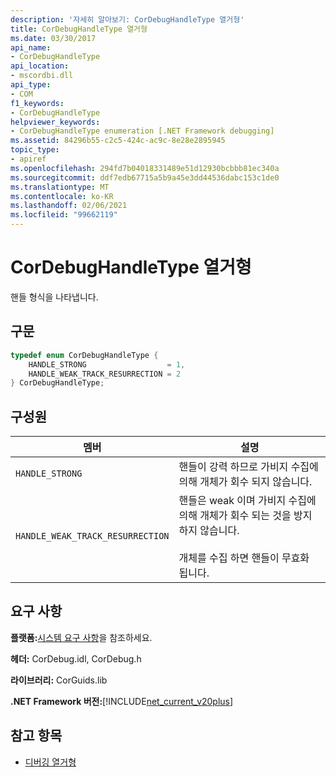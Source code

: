 ```yaml
---
description: '자세히 알아보기: CorDebugHandleType 열거형'
title: CorDebugHandleType 열거형
ms.date: 03/30/2017
api_name:
- CorDebugHandleType
api_location:
- mscordbi.dll
api_type:
- COM
f1_keywords:
- CorDebugHandleType
helpviewer_keywords:
- CorDebugHandleType enumeration [.NET Framework debugging]
ms.assetid: 84296b55-c2c5-424c-ac9c-8e28e2895945
topic_type:
- apiref
ms.openlocfilehash: 294fd7b04018331489e51d12930bcbbb81ec340a
ms.sourcegitcommit: ddf7edb67715a5b9a45e3dd44536dabc153c1de0
ms.translationtype: MT
ms.contentlocale: ko-KR
ms.lasthandoff: 02/06/2021
ms.locfileid: "99662119"
---
```

# <a name="cordebughandletype-enumeration"></a>CorDebugHandleType 열거형

핸들 형식을 나타냅니다.  
  
## <a name="syntax"></a>구문  
  
```cpp  
typedef enum CorDebugHandleType {  
    HANDLE_STRONG                  = 1,  
    HANDLE_WEAK_TRACK_RESURRECTION = 2  
} CorDebugHandleType;  
```  
  
## <a name="members"></a>구성원  
  
|멤버|설명|  
|------------|-----------------|  
|`HANDLE_STRONG`|핸들이 강력 하므로 가비지 수집에 의해 개체가 회수 되지 않습니다.|  
|`HANDLE_WEAK_TRACK_RESURRECTION`|핸들은 weak 이며 가비지 수집에 의해 개체가 회수 되는 것을 방지 하지 않습니다.<br /><br /> 개체를 수집 하면 핸들이 무효화 됩니다.|  
  
## <a name="requirements"></a>요구 사항  

 **플랫폼:**[시스템 요구 사항](../../get-started/system-requirements.md)을 참조하세요.  
  
 **헤더:** CorDebug.idl, CorDebug.h  
  
 **라이브러리:** CorGuids.lib  
  
 **.NET Framework 버전:**[!INCLUDE[net_current_v20plus](../../../../includes/net-current-v20plus-md.md)]  
  
## <a name="see-also"></a>참고 항목

- [디버깅 열거형](debugging-enumerations.md)
